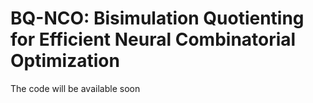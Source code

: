 # BQ-NCO: Bisimulation Quotienting for Efficient Neural Combinatorial Optimization

The code will be available soon
